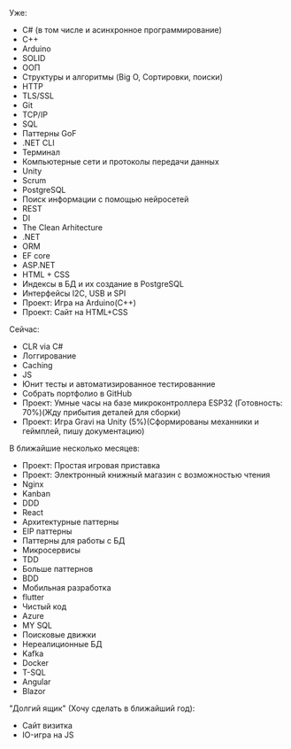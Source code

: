 
Уже:
- C# (в том числе и асинхронное программирование)
- C++
- Arduino
- SOLID
- ООП
- Структуры и алгоритмы (Big O, Сортировки, поиски)
- HTTP
- TLS/SSL
- Git
- TCP/IP
- SQL
- Паттерны GoF
- .NET CLI
- Терминал
- Компьютерные сети и протоколы передачи данных
- Unity
- Scrum
- PostgreSQL
- Поиск информации с помощью нейросетей
- REST
- DI
- The Clean Arhitecture
- .NET
- ORM
- EF core
- ASP.NET
- HTML + CSS
- Индексы в БД и их создание в PostgreSQL
- Интерфейсы I2C, USB и SPI
- Проект: Игра на Arduino(C++)
- Проект: Сайт на HTML+CSS

Сейчас:
- CLR via C#
- Логгирование
- Caching
- JS
- Юнит тесты и автоматизированное тестированние
- Собрать портфолио в GitHub
- Проект: Умные часы на базе микроконтроллера ESP32 (Готовность: 70%)(Жду прибытия деталей для сборки)
- Проект: Игра Gravi на Unity (5%)(Сформированы механники и геймплей, пишу документацию)

В ближайшие несколько месяцев:
- Проект: Простая игровая приставка
- Проект: Электронный книжный магазин с возможностью чтения
- Nginx
- Kanban
- DDD
- React
- Архитектурные паттерны
- EIP паттерны
- Паттерны для работы с БД
- Микросервисы
- TDD
- Больше паттернов
- BDD
- Мобильная разработка
- flutter
- Чистый код
- Azure
- MY SQL
- Поисковые движки
- Нереалиционные БД
- Kafka
- Docker
- T-SQL
- Angular
- Blazor

"Долгий ящик" (Хочу сделать в ближайший год):
- Сайт визитка
- IO-игра на JS
